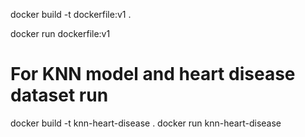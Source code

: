 docker build -t dockerfile:v1 .

docker run dockerfile:v1

# For KNN model and heart disease dataset run

docker build -t knn-heart-disease .
docker run knn-heart-disease
